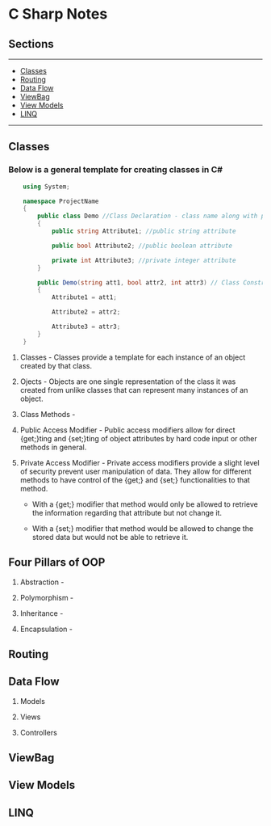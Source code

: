 # C Sharp Notes #

## Sections
---
- [Classes](#classes)
- [Routing](#routing)
- [Data Flow](#data-flow)
- [ViewBag](#viewbag)
- [View Models](#view-models)
- [LINQ](#linq)
---



## Classes

### Below is a general template for creating classes in C#

```csharp
    using System;

    namespace ProjectName
    {
        public class Demo //Class Declaration - class name along with public modifier
        {
            public string Attribute1; //public string attribute

            public bool Attribute2; //public boolean attribute

            private int Attribute3; //private integer attribute
        }

        public Demo(string att1, bool attr2, int attr3) // Class Constructor with parameters
        {
            Attribute1 = att1;

            Attribute2 = attr2;

            Attribute3 = attr3;
        }
    }
```

1. Classes - Classes provide a template for each instance of an object created by that class.

2. Ojects - Objects are one single representation of the class it was created from unlike classes that can represent many instances of an object.

3. Class Methods -

4. Public Access Modifier - Public access modifiers allow for direct {get;}ting and {set;}ting of object attributes by hard code input or other methods in general.

5. Private Access Modifier - Private access modifiers provide a slight level of security prevent user manipulation of data. They allow for different methods to have control of the {get;} and {set;} functionalities to that method.

    - With a {get;} modifier that method would only be allowed to retrieve the information regarding that attribute but not change it.

    - With a {set;} modifier that method would be allowed to change the stored data but would not be able to retrieve it.


 ## Four Pillars of OOP

1. Abstraction - 

2. Polymorphism - 

3. Inheritance -

4. Encapsulation - 

## Routing

## Data Flow
1. Models

2. Views

3. Controllers 

## ViewBag

## View Models

## LINQ

